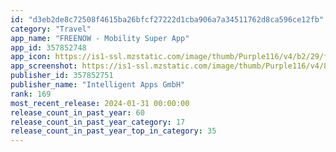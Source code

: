 ```yaml
---
id: "d3eb2de8c72508f4615ba26bfcf27222d1cba906a7a34511762d8ca596ce12fb"
category: "Travel"
app_name: "FREENOW - Mobility Super App"
app_id: 357852748
app_icon: https://is1-ssl.mzstatic.com/image/thumb/Purple116/v4/b2/29/f6/b229f65a-f484-8d45-7c18-5961433ecc75/AppIcon-Release-0-0-1x_U007emarketing-0-7-0-85-220.png/1024x1024bb.png
app_screenshot: https://is1-ssl.mzstatic.com/image/thumb/Purple116/v4/8c/08/11/8c0811b7-ca7e-57ce-6641-7af4964e0ed7/4f35e1c6-65b1-422a-88bb-4e4c890820cd_iPhoneX_EN_1.png/1242x2688bb.png
publisher_id: 357852751
publisher_name: "Intelligent Apps GmbH"
rank: 169
most_recent_release: 2024-01-31 00:00:00
release_count_in_past_year: 60
release_count_in_past_year_category: 17
release_count_in_past_year_top_in_category: 35
---
```

